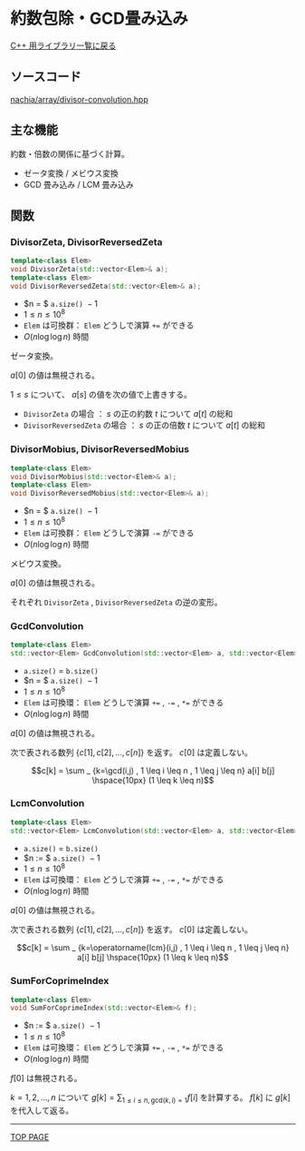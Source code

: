 # 約数包除・GCD畳み込み

[C++ 用ライブラリ一覧に戻る](../index.md)

## ソースコード

[nachia/array/divisor-convolution.hpp](https://github.com/NachiaVivias/cp-library/blob/main/Cpp/Include/nachia/array/divisor-convolution.hpp)

## 主な機能

約数・倍数の関係に基づく計算。

- ゼータ変換 / メビウス変換
- GCD 畳み込み / LCM 畳み込み

## 関数

### DivisorZeta, DivisorReversedZeta

```c++
template<class Elem>
void DivisorZeta(std::vector<Elem>& a);
template<class Elem>
void DivisorReversedZeta(std::vector<Elem>& a);
```

- $n = $ `a.size()` ${}-1$
- $1 \leq n \leq 10^8$
- `Elem` は可換群： `Elem` どうしで演算 `+=` ができる
- $O(n \log \log n)$ 時間

ゼータ変換。

$a[0]$ の値は無視される。

$1 \leq s$ について、 $a[s]$ の値を次の値で上書きする。

- `DivisorZeta` の場合 ： $s$ の正の約数 $t$ について $a[t]$ の総和
- `DivisorReversedZeta` の場合 ： $s$ の正の倍数 $t$ について $a[t]$ の総和

### DivisorMobius, DivisorReversedMobius

```c++
template<class Elem>
void DivisorMobius(std::vector<Elem>& a);
template<class Elem>
void DivisorReversedMobius(std::vector<Elem>& a);
```

- $n = $ `a.size()` ${}-1$
- $1 \leq n \leq 10^8$
- `Elem` は可換群： `Elem` どうしで演算 `-=` ができる
- $O(n \log \log n)$ 時間

メビウス変換。

$a[0]$ の値は無視される。

それぞれ `DivisorZeta` , `DivisorReversedZeta` の逆の変形。

### GcdConvolution

```c++
template<class Elem>
std::vector<Elem> GcdConvolution(std::vector<Elem> a, std::vector<Elem> b);
```

- `a.size()` $=$ `b.size()`
- $n = $ `a.size()` ${}-1$
- $1 \leq n \leq 10^8$
- `Elem` は可換環： `Elem` どうしで演算 `+=` , `-=` , `*=` ができる
- $O(n \log \log n)$ 時間

$a[0]$ の値は無視される。

次で表される数列 $\lbrace c[1] , c[2] , \ldots , c[n] \rbrace$ を返す。 $c[0]$ は定義しない。

$$c[k] = \sum _ {k=\gcd(i,j) , 1 \leq i \leq n , 1 \leq j \leq n} a[i] b[j] \hspace{10px} (1 \leq k \leq n)$$

### LcmConvolution

```c++
template<class Elem>
std::vector<Elem> LcmConvolution(std::vector<Elem> a, std::vector<Elem> b);
```

- `a.size()` $=$ `b.size()`
- $n := $ `a.size()` ${}-1$
- $1 \leq n \leq 10^8$
- `Elem` は可換環： `Elem` どうしで演算 `+=` , `-=` , `*=` ができる
- $O(n \log \log n)$ 時間

$a[0]$ の値は無視される。

次で表される数列 $\lbrace c[1] , c[2] , \ldots , c[n] \rbrace$ を返す。 $c[0]$ は定義しない。

$$c[k] = \sum _ {k=\operatorname{lcm}(i,j) , 1 \leq i \leq n , 1 \leq j \leq n} a[i] b[j] \hspace{10px} (1 \leq k \leq n)$$

### SumForCoprimeIndex

```c++
template<class Elem>
void SumForCoprimeIndex(std::vector<Elem>& f);
```

- $n := $ `a.size()` ${}-1$
- $1 \leq n \leq 10^8$
- `Elem` は可換環： `Elem` どうしで演算 `+=` , `-=` , `*=` ができる
- $O(n \log \log n)$ 時間

$f[0]$ は無視される。

$k=1,2,\ldots ,n$ について $g[k]=\sum_{1\leq i\leq n,\text{gcd}(k,i)=1}f[i]$ を計算する。 $f[k]$ に $g[k]$ を代入して返る。

---

[TOP PAGE](https://nachiavivias.github.io/cp-library/)


<script type="text/x-mathjax-config">MathJax.Hub.Config({tex2jax:{inlineMath:[['\$','\$']],processEscapes:true},CommonHTML: {matchFontHeight:false}});</script>
<script type="text/javascript" async src="https://cdnjs.cloudflare.com/ajax/libs/mathjax/2.7.1/MathJax.js?config=TeX-MML-AM_CHTML"></script>
